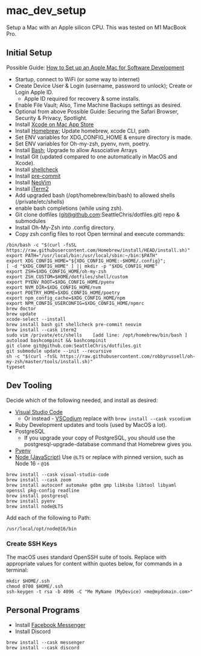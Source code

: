 # mac_dev_setup

Setup a Mac with an Apple silicon CPU. This was tested on M1 MacBook Pro.

## Initial Setup

Possible Guide: [How to Set up an Apple Mac for Software Development](https://www.stuartellis.name/articles/mac-setup/)

* Startup, connect to WiFi (or some way to internet)
* Create Device User & Login (username, password to unlock); Create or Login Apple ID.
  * Apple ID required for recovery & some installs.
* Enable File Vault; Also, Time Machine Backups settings as desired.
* Optional from above Possible Guide: Securing the Safari Browser, Security & Privacy, Spotlight.
* Install [Xcode on Mac App Store](https://apps.apple.com/us/app/xcode/id497799835?mt=12)
* Install [Homebrew](https://brew.sh); Update homebrew, xcode CLI, path
* Set ENV variables for XDG_CONFIG_HOME & ensure directory is made.
* Set ENV variables for Oh-my-zsh, pyenv, nvm, poetry.
* Install [Bash](https://www.shell-tips.com/mac/upgrade-bash/); Upgrade to allow Associative Arrays
* Install Git (updated compared to one automatically in MacOS and Xcode).
* Install [shellcheck](https://github.com/koalaman/shellcheck#installing)
* Install [pre-commit](https://formulae.brew.sh/formula/pre-commit)
* Install [NeoVim](https://formulae.brew.sh/formula/neovim)
* Install [iTerm2](https://formulae.brew.sh/cask/iterm2)
* Add upgraded bash (/opt/homebrew/bin/bash) to allowed shells (/private/etc/shells)
* enable bash completions (while using zsh).
* Git clone dotfiles (git@github.com:SeattleChris/dotfiles.git) repo & submodules
* Install Oh-My-Zsh into .config directory.
* Copy zsh config files to root
Open terminal and execute commands:

```Shell
/bin/bash -c "$(curl -fsSL https://raw.githubusercontent.com/Homebrew/install/HEAD/install.sh)"
export PATH="/usr/local/bin:/usr/local/sbin:~/bin:$PATH"
export XDG_CONFIG_HOME="${XDG_CONFIG_HOME:-$HOME/.config}";
[ -d "$XDG_CONFIG_HOME" ] || mkdir -p "$XDG_CONFIG_HOME"
export ZSH=$XDG_CONFIG_HOME/oh-my-zsh
export ZSH_CUSTOM=$HOME/dotfiles/shell/custom
export PYENV_ROOT=$XDG_CONFIG_HOME/pyenv
export NVM_DIR=$XDG_CONFIG_HOME/nvm
export POETRY_HOME=$XDG_CONFIG_HOME/poetry
export npm_config_cache=$XDG_CONFIG_HOME/npm
export NPM_CONFIG_USERCONFIG=$XDG_CONFIG_HOME/npmrc
brew doctor
brew update
xcode-select --install
brew install bash git shellcheck pre-commit neovim
brew install --cask iterm2
sudo vim /private/etc/shells    [add line: /opt/homebrew/bin/bash ]
autoload bashcompinit && bashcompinit
git clone git@github.com:SeattleChris/dotfiles.git
git submodule update --init --recursive
sh -c "$(curl -fsSL https://raw.githubusercontent.com/robbyrussell/oh-my-zsh/master/tools/install.sh)"
typeset
```

## Dev Tooling

Decide which of the following needed, and install as desired:

* [Visual Studio Code](https://formulae.brew.sh/cask/visual-studio-code)
  * Or instead - [VSCodium](https://vscodium.com) replace with `brew install --cask vscodium`
* Ruby Development updates and tools (used by MacOS a lot).
* PostgreSQL
  * If you upgrade your copy of PostgreSQL, you should use the postgresql-upgrade-database command that Homebrew gives you.
* [Pyenv](https://github.com/pyenv/pyenv)
* [Node (JavaScript)]() Use `@LTS` or replace with pinned version, such as Node 16 - `@16`

```Shell
brew install --cask visual-studio-code
brew install --cask zoom
brew install autoconf automake gdbm gmp libksba libtool libyaml openssl pkg-config readline
brew install postgresql
brew install pyenv
brew install node@LTS
```

Add each of the following to Path:

```Shell
/usr/local/opt/node@16/bin
```

### Create SSH Keys

The macOS uses standard OpenSSH suite of tools.
Replace with appropriate values for content within quotes below,
for commands in a terminal:

```Shell
mkdir $HOME/.ssh
chmod 0700 $HOME/.ssh
ssh-keygen -t rsa -b 4096 -C "Me MyName (MyDevice) <me@mydomain.com>"
```

## Personal Programs

* Install [Facebook Messenger](https://formulae.brew.sh/cask/messenger)
* Install Discord

```Shell
brew install --cask messenger
brew install --cask discord
```
